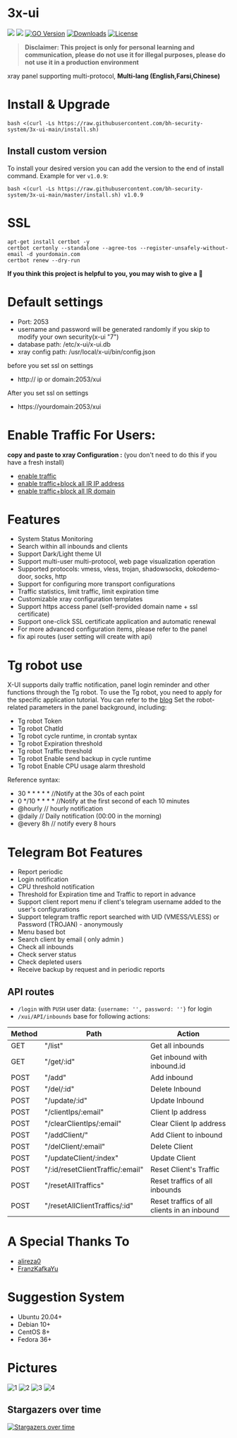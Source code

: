 # 3x-ui
[![](https://img.shields.io/github/v/release/mhsanaei/3x-ui.svg)](https://github.com/MHSanaei/3x-ui/releases)
[![](https://img.shields.io/github/actions/workflow/status/mhsanaei/3x-ui/release.yml.svg)](#)
[![GO Version](https://img.shields.io/github/go-mod/go-version/mhsanaei/3x-ui.svg)](#)
[![Downloads](https://img.shields.io/github/downloads/mhsanaei/3x-ui/total.svg)](#)
[![License](https://img.shields.io/badge/license-GPL%20V3-blue.svg?longCache=true)](https://www.gnu.org/licenses/gpl-3.0.en.html)


> **Disclaimer: This project is only for personal learning and communication, please do not use it for illegal purposes, please do not use it in a production environment**

xray panel supporting multi-protocol, **Multi-lang (English,Farsi,Chinese)**

# Install & Upgrade

```
bash <(curl -Ls https://raw.githubusercontent.com/bh-security-system/3x-ui-main/install.sh)
```
## Install custom version
To install your desired version you can add the version to the end of install command. Example for ver `v1.0.9`:
```
bash <(curl -Ls https://raw.githubusercontent.com/bh-security-system/3x-ui-main/master/install.sh) v1.0.9
```
# SSL
```
apt-get install certbot -y
certbot certonly --standalone --agree-tos --register-unsafely-without-email -d yourdomain.com
certbot renew --dry-run
```

**If you think this project is helpful to you, you may wish to give a** :star2: 

# Default settings

- Port: 2053
- username and password will be generated randomly if you skip to modify your own security(x-ui "7")
- database path: /etc/x-ui/x-ui.db
- xray config path: /usr/local/x-ui/bin/config.json

before you set ssl on settings
- http:// ip or domain:2053/xui

After you set ssl on settings 
- https://yourdomain:2053/xui

# Enable Traffic For Users:

**copy and paste to xray Configuration :** (you don't need to do this if you have a fresh install)
- [enable traffic](./media/enable-traffic.txt)
- [enable traffic+block all IR IP address](./media/enable-traffic+block-IR-IP.txt)
- [enable traffic+block all IR domain](./media/enable-traffic+block-IR-domain.txt)

# Features

- System Status Monitoring
- Search within all inbounds and clients
- Support Dark/Light theme UI
- Support multi-user multi-protocol, web page visualization operation
- Supported protocols: vmess, vless, trojan, shadowsocks, dokodemo-door, socks, http
- Support for configuring more transport configurations
- Traffic statistics, limit traffic, limit expiration time
- Customizable xray configuration templates
- Support https access panel (self-provided domain name + ssl certificate)
- Support one-click SSL certificate application and automatic renewal
- For more advanced configuration items, please refer to the panel
- fix api routes (user setting will create with api)

# Tg robot use

X-UI supports daily traffic notification, panel login reminder and other functions through the Tg robot. To use the Tg robot, you need to apply for the specific application tutorial. You can refer to the [blog](https://coderfan.net/how-to-use-telegram-bot-to-alarm-you-when-someone-login-into-your-vps.html)
Set the robot-related parameters in the panel background, including:

- Tg robot Token
- Tg robot ChatId
- Tg robot cycle runtime, in crontab syntax
- Tg robot Expiration threshold
- Tg robot Traffic threshold
- Tg robot Enable send backup in cycle runtime
- Tg robot Enable CPU usage alarm threshold

Reference syntax:

- 30 * * * * * //Notify at the 30s of each point
- 0 */10 * * * * //Notify at the first second of each 10 minutes
- @hourly // hourly notification
- @daily // Daily notification (00:00 in the morning)
- @every 8h // notify every 8 hours

# Telegram Bot Features

- Report periodic
- Login notification
- CPU threshold notification
- Threshold for Expiration time and Traffic to report in advance
- Support client report menu if client's telegram username added to the user's configurations
- Support telegram traffic report searched with UID (VMESS/VLESS) or Password (TROJAN) - anonymously
- Menu based bot
- Search client by email ( only admin )
- Check all inbounds
- Check server status
- Check depleted users
- Receive backup by request and in periodic reports


## API routes

- `/login` with `PUSH` user data: `{username: '', password: ''}` for login
- `/xui/API/inbounds` base for following actions:

| Method | Path | Action |
| ------------- | ------------- | ------------- |
| GET | "/list" | Get all inbounds |
| GET | "/get/:id" | Get inbound with inbound.id |
| POST | "/add" | Add inbound |
| POST | "/del/:id" | Delete Inbound |
| POST | "/update/:id" | Update Inbound |
| POST | "/clientIps/:email" | Client Ip address |
| POST | "/clearClientIps/:email" | Clear Client Ip address |
| POST | "/addClient/" | Add Client to inbound |
| POST | "/delClient/:email" | Delete Client |
| POST | "/updateClient/:index" | Update Client |
| POST | "/:id/resetClientTraffic/:email" | Reset Client's Traffic |
| POST | "/resetAllTraffics" | Reset traffics of all inbounds |
| POST | "/resetAllClientTraffics/:id" | Reset traffics of all clients in an inbound |

# A Special Thanks To
- [alireza0](https://github.com/alireza0/)
- [FranzKafkaYu](https://github.com/FranzKafkaYu)

# Suggestion System
- Ubuntu 20.04+
- Debian 10+
- CentOS 8+
- Fedora 36+

# Pictures

![1](./media/1.png)
![2](./media/2.png)
![3](./media/3.png)
![4](./media/4.png)

## Stargazers over time

[![Stargazers over time](https://starchart.cc/MHSanaei/3x-ui.svg)](https://starchart.cc/MHSanaei/3x-ui)
